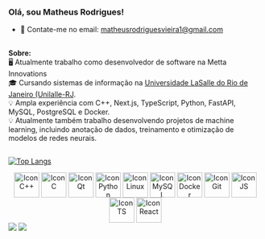 ### Olá, sou Matheus Rodrigues!

- 💬 Contate-me no email: matheusrodriguesvieira1@gmail.com
  
##

  <b> Sobre: </b><br>
  🖥️ Atualmente trabalho como desenvolvedor de software na Metta Innovations <br>
  🎓 Cursando sistemas de informação na [Universidade LaSalle do Rio de Janeiro (Unilalle-RJ](https://www.unilasalle.edu.br/rj). <br>
  💡 Ampla experiência com C++, Next.js, TypeScript, Python, FastAPI, MySQL, PostgreSQL e Docker. <br>
  💡 Atualmente também trabalho desenvolvendo projetos de machine learning, incluindo anotação de dados, treinamento e otimização de modelos de redes neurais.<br>

##


  [![Top Langs](https://github-readme-stats.vercel.app/api/top-langs/?username=matheusrodrivi&hide=Jupyter%20Notebook&layout=compact)](https://github.com/matheusrodrivi/github-readme-stats)

  
  <div align = "center" style="display: inline_block">
    <img align="center" alt="Icon C++" width="50" src="https://cdn.jsdelivr.net/gh/devicons/devicon/icons/cplusplus/cplusplus-original.svg" />
    <img align="center" alt="Icon C" width="50" src="https://cdn.jsdelivr.net/gh/devicons/devicon@latest/icons/c/c-original.svg" />
    <img align="center" alt="Icon Qt" width="50" src="https://cdn.jsdelivr.net/gh/devicons/devicon/icons/qt/qt-original.svg" />
    <img align="center" alt="Icon Python" width="50" src="https://cdn.jsdelivr.net/gh/devicons/devicon@latest/icons/python/python-original.svg" />
    <img align="center" alt="Icon Linux" width="50" src="https://cdn.jsdelivr.net/gh/devicons/devicon/icons/linux/linux-original.svg" />
    <img align="center" alt="Icon MySQL" width="50" src="https://cdn.jsdelivr.net/gh/devicons/devicon/icons/mysql/mysql-original.svg" />
    <img align="center" alt="Icon Docker" width="50" src="https://cdn.jsdelivr.net/gh/devicons/devicon/icons/docker/docker-original.svg" />    
    <img align="center" alt="Icon Git" width="50" src="https://cdn.jsdelivr.net/gh/devicons/devicon/icons/git/git-original.svg" />
    <img align="center" alt="Icon JS" width="50" src="https://cdn.jsdelivr.net/gh/devicons/devicon/icons/javascript/javascript-original.svg" />
    <img align="center" alt="Icon TS" width="50" src="https://cdn.jsdelivr.net/gh/devicons/devicon/icons/typescript/typescript-original.svg" />
    <img align="center" alt="Icon React" width="50" src="https://cdn.jsdelivr.net/gh/devicons/devicon/icons/react/react-original.svg" />  
  </div> 

<div style="display: inline_block"> 
  <a href="https://www.linkedin.com/in/matheusrodrivi/" target="_blank"><img src="https://img.shields.io/badge/LinkedIn-0077B5?style=for-the-badge&logo=linkedin&logoColor=white" target="_blank"></a>
<a href="mailto:matheusvieirarodrigues1@gmail.com" target="_blank"><img src="https://img.shields.io/badge/-Gmail-%23333?style=for-the-badge&logo=gmail&logoColor=white" target="_blank"></a>

